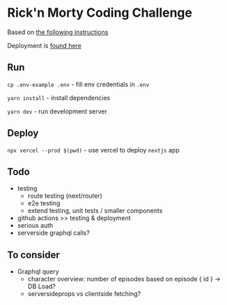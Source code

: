 # Rick'n Morty Coding Challenge

Based on [the following instructions](https://gist.github.com/rechenberger/2b11fc22730efdd0513272b153bf9311)

Deployment is [found here](https://rick-n-morty-challenge.vercel.app/)

## Run

`cp .env-example .env` - fill env credentials in `.env`

`yarn install` - install dependencies

`yarn dev` - run development server

## Deploy

`npx vercel --prod $(pwd)` - use vercel to deploy `nextjs` app

## Todo

- testing
  - route testing (next/router)
  - e2e testing
  - extend testing, unit tests / smaller components
- github actions >> testing & deployment
- serious auth
- serverside graphql calls?

## To consider

- Graphql query
  - character overview: number of episodes based on episode { id } -> DB Load?
  - serversideprops vs clientside fetching?
